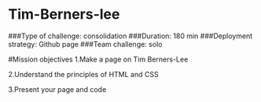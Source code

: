 # Tim-Berners-lee
###Type of challenge: consolidation
###Duration: 180 min
###Deployment strategy: Github page
###Team challenge: solo

#Mission objectives
1.Make a page on Tim Berners-Lee

2.Understand the principles of HTML and CSS

3.Present your page and code




